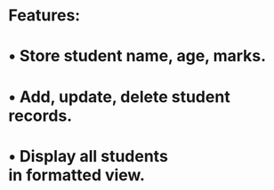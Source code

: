 # Features:
# • Store student name, age, marks.
# • Add, update, delete student records.
# • Display all students in formatted view.
